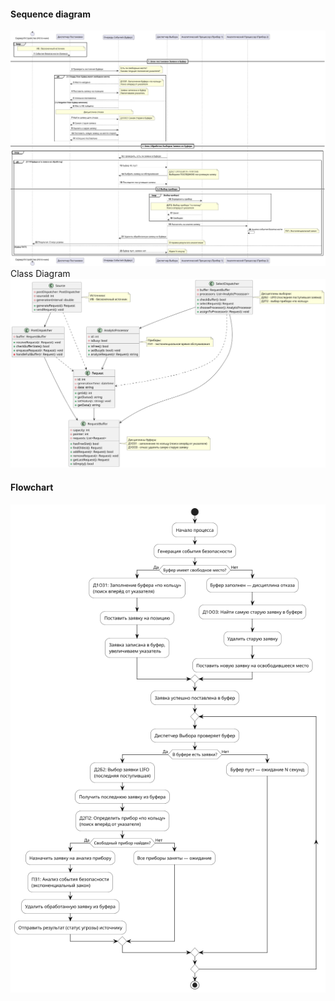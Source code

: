 #### Sequence diagram
![](sequence-diagram.png)
Class Diagram
![](class-diagram.png)
#### Flowchart
![](flowchart-diagram.png)
